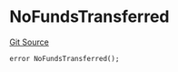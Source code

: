 # NoFundsTransferred
[Git Source](https://github.com/matter-labs/zksync-contracts/blob/c6e73735b89a4b474234f6471e326125c9069f15/contracts/l1-contracts/common/L1ContractErrors.sol)


```solidity
error NoFundsTransferred();
```

